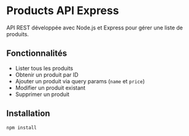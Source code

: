 # Products API Express

API REST développée avec Node.js et Express pour gérer une liste de produits.

## Fonctionnalités

- Lister tous les produits
- Obtenir un produit par ID
- Ajouter un produit via query params (`name` et `price`)
- Modifier un produit existant
- Supprimer un produit

## Installation

```bash
npm install

